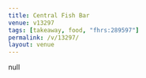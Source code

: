 ```yaml
---
title: Central Fish Bar
venue: v13297
tags: [takeaway, food, "fhrs:289597"]
permalink: /v/13297/
layout: venue
---
```

null